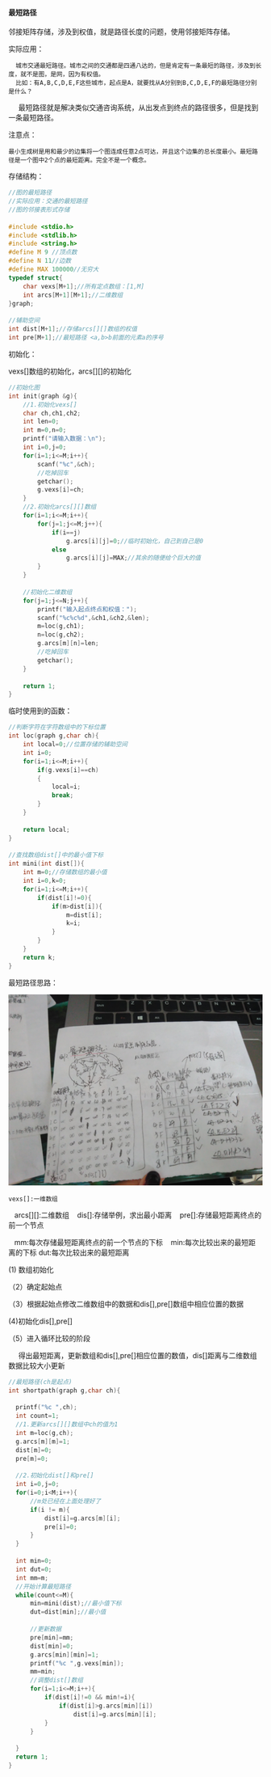 
#### 最短路径

邻接矩阵存储，涉及到权值，就是路径长度的问题，使用邻接矩阵存储。

实际应用：

      城市交通最短路径。城市之间的交通都是四通八达的，但是肯定有一条最短的路径，涉及到长度，就不是图，是网，因为有权值。
      比如：有A,B,C,D,E,F这些城市，起点是A，就要找从A分别到B,C,D,E,F的最短路径分别是什么？
      最短路径就是解决类似交通咨询系统，从出发点到终点的路径很多，但是找到一条最短路径。


注意点：

	最小生成树是用和最少的边集将一个图连成任意2点可达，并且这个边集的总长度最小。最短路径是一个图中2个点的最短距离。完全不是一个概念。

存储结构：

```c
//图的最短路径
//实际应用：交通的最短路径
//图的邻接表形式存储

#include <stdio.h>
#include <stdlib.h>
#include <string.h>
#define M 9 //顶点数
#define N 11//边数
#define MAX 100000//无穷大
typedef struct{
	char vexs[M+1];//所有定点数组：[1,M]
	int arcs[M+1][M+1];//二维数组
}graph;

//辅助空间
int dist[M+1];//存储arcs[][]数组的权值
int pre[M+1];//最短路径 <a,b>b前面的元素a的序号
```

初始化：

vexs[]数组的初始化，arcs[][]的初始化

```c
//初始化图
int init(graph &g){
	//1.初始化vexs[]
	char ch,ch1,ch2;
	int len=0;
	int m=0,n=0;
	printf("请输入数据：\n");
	int i=0,j=0;
	for(i=1;i<=M;i++){
		scanf("%c",&ch);
		//吃掉回车
		getchar();
		g.vexs[i]=ch;
	}
	//2.初始化arcs[][]数组
	for(i=1;i<=M;i++){
		for(j=1;j<=M;j++){
			if(i==j)
				g.arcs[i][j]=0;//临时初始化，自己到自己是0
			else 
				g.arcs[i][j]=MAX;//其余的随便给个巨大的值
		}
	}
	
	//初始化二维数组
	for(j=1;j<=N;j++){
		printf("输入起点终点和权值：");
		scanf("%c%c%d",&ch1,&ch2,&len);
		m=loc(g,ch1);
		n=loc(g,ch2);
		g.arcs[m][n]=len;
		//吃掉回车
		getchar();
	}
	
	return 1;
}
```
临时使用到的函数：

```c
//判断字符在字符数组中的下标位置
int loc(graph g,char ch){
	int local=0;//位置存储的辅助空间
	int i=0;
	for(i=1;i<=M;i++){
		if(g.vexs[i]==ch)
		{
			local=i;
			break;
		}
	}

	return local;
}

//查找数组dist[]中的最小值下标
int mini(int dist[]){
	int m=0;//存储数组的最小值
	int i=0,k=0;
	for(i=1;i<=M;i++){
		if(dist[i]!=0){
			if(m>dist[i]){
				m=dist[i];
				k=i;
			}
		}
	}
	return k;
}
```

最短路径思路：

![pic](pic/25.jpg)


    vexs[]:一维数组
    arcs[][]:二维数组
    dis[]:存储举例，求出最小距离
    pre[]:存储最短距离终点的前一个节点
    
    mm:每次存储最短距离终点的前一个节点的下标
    min:每次比较出来的最短距离的下标
    dut:每次比较出来的最短距离
    
 (1) 数组初始化
 
 （2）确定起始点
 
 （3）根据起始点修改二维数组中的数据和dis[],pre[]数组中相应位置的数据
 
 (4)初始化dis[],pre[]
 
 （5）进入循环比较的阶段
 
      得出最短距离，更新数组和dis[],pre[]相应位置的数值，dis[]距离与二维数组数据比较大小更新
      
  ```c
  //最短路径(ch是起点)
int shortpath(graph g,char ch){

	printf("%c ",ch);
	int count=1;
	//1.更新arcs[][]数组中ch的值为1
	int m=loc(g,ch);
	g.arcs[m][m]=1;
	dist[m]=0;
	pre[m]=0;

	//2.初始化dist[]和pre[]
	int i=0,j=0;
	for(i=0;i<M;i++){
		//m处已经在上面处理好了
		if(i != m){
			dist[i]=g.arcs[m][i];
			pre[i]=0;
		}	
	}

	int min=0;
	int dut=0;
	int mm=m;
	//开始计算最短路径
	while(count<=M){
		min=mini(dist);//最小值下标
		dut=dist[min];//最小值

		//更新数据
		pre[min]=mm;
		dist[min]=0;
		g.arcs[min][min]=1;
		printf("%c ",g.vexs[min]);
		mm=min;
		//调整dist[]数组
		for(i=1;i<=M;i++){
			if(dist[i]!=0 && min!=i){
				if(dist[i]>g.arcs[min][i])
					dist[i]=g.arcs[min][i];
			}
		}

	}
	return 1;
}
  ```

